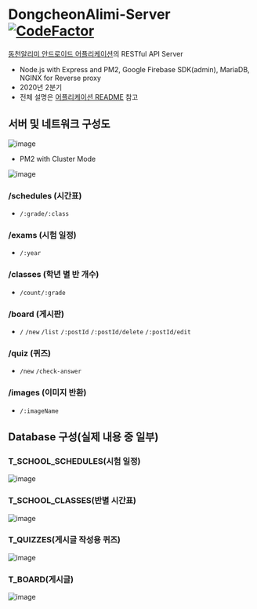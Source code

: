 # DongcheonAlimi-Server [![CodeFactor](https://www.codefactor.io/repository/github/neibce/dongcheonalimi-server/badge)](https://www.codefactor.io/repository/github/neibce/dongcheonalimi-server)
[동천알리미 안드로이드 어플리케이션](https://github.com/Neibce/Dongcheon-Alimi)의 RESTful API Server
- Node.js with Express and PM2, Google Firebase SDK(admin), MariaDB, NGINX for Reverse proxy
- 2020년 2분기
- 전체 설명은 [어플리케이션 README](https://github.com/Neibce/Dongcheon-Alimi) 참고

## 서버 및 네트워크 구성도
![image](https://github.com/Neibce/Dongcheon-Alimi-API/assets/18096595/3ce4fed1-1e06-4e2a-92d2-d7e8c18635ae)

- PM2 with Cluster Mode

![image](https://github.com/Neibce/Dongcheon-Alimi-API/assets/18096595/7d3eef56-c57f-447a-b5bb-bbd032b7c61b)

### /schedules (시간표)
  - ```/:grade/:class```
### /exams (시험 일정)
  - ```/:year```
### /classes (학년 별 반 개수)
  - ```/count/:grade```
### /board (게시판)
  - ```/``` ```/new``` ```/list``` ```/:postId``` ```/:postId/delete``` ```/:postId/edit```
### /quiz (퀴즈)
  - ```/new``` ```/check-answer```
### /images (이미지 반환)
  - ```/:imageName```
    
## Database 구성(실제 내용 중 일부)
### T_SCHOOL_SCHEDULES(시험 일정)
![image](https://github.com/Neibce/Dongcheon-Alimi-API/assets/18096595/2e6aa506-c8c5-4c7c-9273-e5c553f1bb3b)

### T_SCHOOL_CLASSES(반별 시간표)
![image](https://github.com/Neibce/Dongcheon-Alimi-API/assets/18096595/3a25867c-b673-42f8-a30b-97cb26d306a8)

### T_QUIZZES(게시글 작성용 퀴즈)
![image](https://github.com/Neibce/Dongcheon-Alimi-API/assets/18096595/8a2d87c7-7f7e-4671-b14d-8871e66bdc8c)

### T_BOARD(게시글)
![image](https://github.com/Neibce/Dongcheon-Alimi-API/assets/18096595/4f33e184-7782-4716-95ec-c2039479931a)
